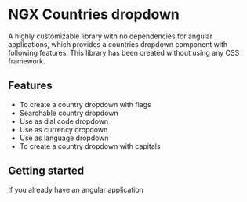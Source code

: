# NGX Countries dropdown

A highly customizable library with no dependencies for angular applications, which provides a countries dropdown component with following features. This library has been created without using any CSS framework.

## Features
- To create a country dropdown with flags
- Searchable country dropdown
- Use as dial code dropdown
- Use as currency dropdown
- Use as language dropdown
- To create a country dropdown with capitals

## Getting started
If you already have an angular application 

